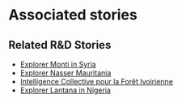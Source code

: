 # Associated stories

<!-- !!DO NOT REMOVE!! start autogenerated hyperlinks -->
## Related R&D Stories
- [Explorer Monti in Syria](../stories/?doc=R_Explorers_SYR)
- [Explorer Nasser Mauritania](../stories/?doc=R_Explorers_MRT)
- [Intelligence Collective pour la Forêt Ivoirienne](../stories/?doc=Explorers_CIV)
- [Explorer Lantana in Nigeria](../stories/?doc=R_Explorers_NGN)
<!-- !!DO NOT REMOVE!! end autogenerated hyperlinks -->